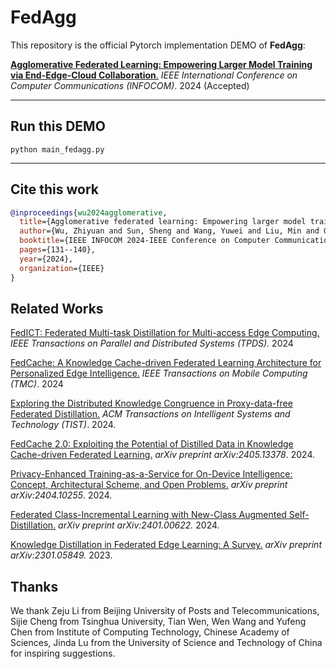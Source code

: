 # FedAgg

This repository is the official Pytorch implementation DEMO of **FedAgg**:

[**Agglomerative Federated Learning: Empowering Larger Model Training via End-Edge-Cloud Collaboration**.](https://arxiv.org/abs/2312.11489) *IEEE International Conference on Computer Communications (INFOCOM)*. 2024 (Accepted)

-------
## Run this DEMO
```python main_fedagg.py```

-------

## Cite this work

```bibtex
@inproceedings{wu2024agglomerative,
  title={Agglomerative federated learning: Empowering larger model training via end-edge-cloud collaboration},
  author={Wu, Zhiyuan and Sun, Sheng and Wang, Yuwei and Liu, Min and Gao, Bo and Pan, Quyang and He, Tianliu and Jiang, Xuefeng},
  booktitle={IEEE INFOCOM 2024-IEEE Conference on Computer Communications},
  pages={131--140},
  year={2024},
  organization={IEEE}
}
```

## Related Works

[FedICT: Federated Multi-task Distillation for Multi-access Edge Computing.](https://ieeexplore.ieee.org/abstract/document/10163770/) *IEEE Transactions on Parallel and Distributed Systems (TPDS).* 2024

[FedCache: A Knowledge Cache-driven Federated Learning Architecture for Personalized Edge Intelligence.](https://ieeexplore.ieee.org/document/10420495) *IEEE Transactions on Mobile Computing (TMC)*. 2024

[Exploring the Distributed Knowledge Congruence in Proxy-data-free Federated Distillation.](https://dl.acm.org/doi/10.1145/3639369) *ACM Transactions on Intelligent Systems and Technology (TIST)*. 2024.

[FedCache 2.0: Exploiting the Potential of Distilled Data in Knowledge Cache-driven Federated Learning.](https://arxiv.org/abs/2405.13378) *arXiv preprint arXiv:2405.13378*. 2024.

[Privacy-Enhanced Training-as-a-Service for On-Device Intelligence: Concept, Architectural Scheme, and Open Problems.](https://arxiv.org/abs/2404.10255) *arXiv preprint arXiv:2404.10255*. 2024.

[Federated Class-Incremental Learning with New-Class Augmented Self-Distillation.](https://arxiv.org/abs/2401.00622) *arXiv preprint arXiv:2401.00622.* 2024.

[Knowledge Distillation in Federated Edge Learning: A Survey.](https://arxiv.org/abs/2301.05849) *arXiv preprint arXiv:2301.05849.* 2023.

## Thanks

We thank Zeju Li from Beijing University of Posts and Telecommunications, Sijie Cheng from Tsinghua University,
Tian Wen, Wen Wang and Yufeng Chen from Institute of Computing Technology, Chinese Academy of Sciences, Jinda
Lu from the University of Science and Technology of China for inspiring suggestions.  